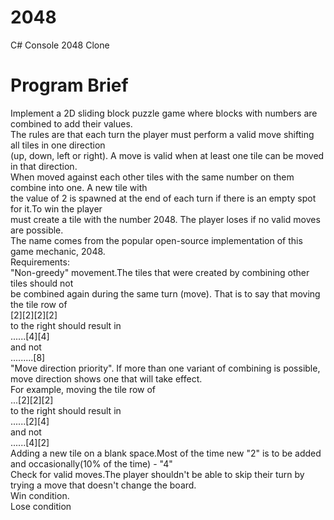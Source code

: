 # 2048
C# Console 2048 Clone

# Program Brief
Implement a 2D sliding block puzzle game where blocks with numbers are combined to add their values.<br>
The rules are that each turn the player must perform a valid move shifting all tiles in one direction <br>
(up, down, left or right). A move is valid when at least one tile can be moved in that direction.<br>
When moved against each other tiles with the same number on them combine into one. A new tile with<br>
the value of 2 is spawned at the end of each turn if there is an empty spot for it.To win the player <br>
must create a tile with the number 2048. The player loses if no valid moves are possible.<br>
The name comes from the popular open-source implementation of this game mechanic, 2048.<br>
Requirements:<br>
"Non-greedy" movement.The tiles that were created by combining other tiles should not<br>
be combined again during the same turn (move). That is to say that moving the tile row of<br>
[2][2][2][2]<br>
to the right should result in<br>
 ......[4][4]<br>
and not<br>
 .........[8]<br>
"Move direction priority". If more than one variant of combining is possible, move direction shows one that will take effect. <br>For example, moving the tile row of<br>
...[2][2][2]<br>
to the right should result in<br>
 ......[2][4]<br>
and not<br>
 ......[4][2]<br>
Adding a new tile on a blank space.Most of the time new "2" is to be added and occasionally(10% of the time) - "4"<br>
Check for valid moves.The player shouldn't be able to skip their turn by trying a move that doesn't change the board.<br>
Win condition.<br>
Lose condition<br>
